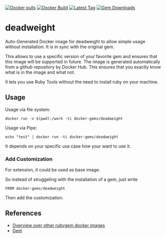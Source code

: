 [![Docker pulls](https://img.shields.io/docker/pulls/rubygem/deadweight.svg)](https://hub.docker.com/r/rubygem/deadweight/)
[![Docker Build](https://img.shields.io/docker/automated/rubygem/deadweight.svg)](https://hub.docker.com/r/rubygem/deadweight/)
[![Latest Tag](https://img.shields.io/github/tag/docker-rubygem/deadweight.svg)](https://hub.docker.com/r/rubygem/deadweight/)
[![Gem Downloads](https://img.shields.io/gem/dt/deadweight.svg)](https://rubygems.org/gems/deadweight/)
# deadweight

Auto-Generated Docker image for deadweight to allow simple usage without installation.
It is in sync with the original gem.

This allows to use a specific version of your favorite gem and ensures that this image will be supported in future.
The image is generated automatically from a github repository by Docker Hub.
This ensures that you exactly know what is in the image and what not.

It lets you use Ruby Tools without the need to install ruby on your machine.

## Usage

Usage via file system:

`docker run -v $(pwd):/work -ti docker-gems/deadweight`

Usage via Pipe:

`echo "test" | docker run -ti docker-gems/deadweight`

It depends on your specific use case how your want to use it.

### Add Customization

For extension, it could be used as base image.

So instead of struggeling with the installation of a gem, just write

`FROM docker-gems/deadweight`

Then add the customization.

## References

 - [Overview over other rubygem docker images](https://github.com/thinkbot/docker-rubygem)
 - [Gem](https://rubygems.org/gems/deadweight/)
